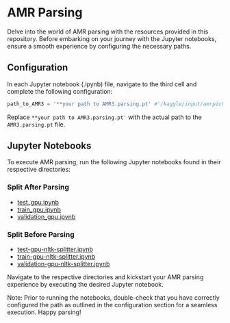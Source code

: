 # AMR Parsing

Delve into the world of AMR parsing with the resources provided in this repository. Before embarking on your journey with the Jupyter notebooks, ensure a smooth experience by configuring the necessary paths.

## Configuration

In each Jupyter notebook (.ipynb) file, navigate to the third cell and complete the following configuration:

```python
path_to_AMR3 = '**your path to AMR3.parsing.pt' #'/kaggle/input/amrpickledmodel/AMR3.parsing.pt'
```

Replace `**your path to AMR3.parsing.pt'` with the actual path to the `AMR3.parsing.pt` file.

## Jupyter Notebooks

To execute AMR parsing, run the following Jupyter notebooks found in their respective directories:

### Split After Parsing

- [test_gpu.ipynb](split-after-parsing/test_gpu.ipynb)
- [train_gpu.ipynb](split-after-parsing/train_gpu.ipynb)
- [validation_gpu.ipynb](split-after-parsing/validation_gpu.ipynb)

### Split Before Parsing

- [test-gpu-nltk-splitter.ipynb](split-before-parsing/test-gpu-nltk-splitter.ipynb)
- [train-gpu-nltk-splitter.ipynb](split-before-parsing/train-gpu-nltk-splitter.ipynb)
- [validation-gpu-nltk-splitter.ipynb](split-before-parsing/validation-gpu-nltk-splitter.ipynb)

Navigate to the respective directories and kickstart your AMR parsing experience by executing the desired Jupyter notebook.

Note: Prior to running the notebooks, double-check that you have correctly configured the path as outlined in the configuration section for a seamless execution. Happy parsing!